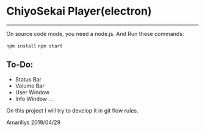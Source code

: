 # ChiyoSekai Player(electron)
---

On source code mode, you need a node.js. And Run these commands:

`npm install`
`npm start`

## To-Do:

+ Status Bar
+ Volume Bar
+ User Window
+ Info Window
...

On this project I will try to develop it in git flow rules.

Amarillys 2019/04/29
